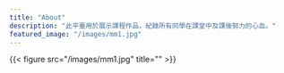```yaml
---
title: "About"
description: "此平臺用於展示課程作品，紀錄所有同學在課堂中及課後努力的心血。"
featured_image: "/images/mm1.jpg"
---
```

{{< figure src="/images/mm1.jpg" title="" >}}

 
